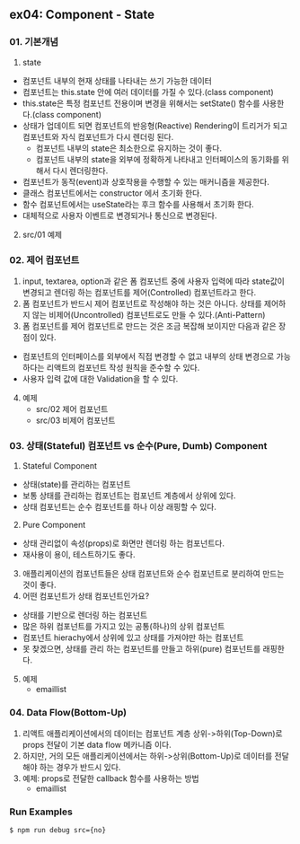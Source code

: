 ## ex04: Component - State


### 01. 기본개념
1.  state
   - 컴포넌트 내부의 현재 상태를 나타내는 쓰기 가능한 데이터
   - 컴포넌트는 this.state 안에 여러 데이터를 가질 수 있다.(class component)
   - this.state은 특정 컴포넌트 전용이며 변경을 위해서는 setState() 함수를 사용한다.(class component)
   - 상태가 업데이트 되면 컴포넌트의 반응형(Reactive) Rendering이 트리거가 되고 컴포넌트와 자식 컴포넌트가 다시 렌더링 된다.
      + 컴포넌트 내부의 state은 최소한으로 유지하는 것이 좋다.
      + 컴포넌트 내부의 state을 외부에 정확하게 나타내고 인터페이스의 동기화를 위해서 다시 렌더링한다.
   - 컴포넌트가 동작(event)과 상호작용을 수행할 수 있는 매커니즘을 제공한다.
   - 클래스 컴포넌트에서는 constructor 에서 초기화 한다.
   - 함수 컴포넌트에서는 useState라는 후크 함수를 사용해서 초기화 한다.
   - 대체적으로 사용자 이벤트로 변경되거나 통신으로 변경된다.
2. src/01 예제


### 02. 제어 컴포넌트
1.  input, textarea, option과 같은 폼 컴포넌트 중에 사용자 입력에 따라 state값이 변경되고 렌더링 하는 컴포넌트를 제어(Controlled) 컴포넌트라고 한다.
2.  폼 컴포넌트가 반드시 제어 컴포넌트로 작성해야 하는 것은 아니다. 상태를 제어하지 않는 비제어(Uncontrolled) 컴포넌트로도 만들 수 있다.(Anti-Pattern)
3.  폼 컴포넌트를 제어 컴포넌트로 만드는 것은 조금 복잡해 보이지만 다음과 같은 장점이 있다.
   - 컴포넌트의 인터페이스를 외부에서 직접 변경할 수 없고 내부의 상태 변경으로 가능하다는 리액트의 컴포넌트 작성 원칙을 준수할 수 있다. 
   - 사용자 입력 값에 대한 Validation을 할 수 있다.
4. 예제
   - src/02 제어 컴포넌트
   - src/03 비제어 컴포넌트


### 03. 상태(Stateful) 컴포넌트 vs 순수(Pure, Dumb) Component
1.  Stateful Component
   - 상태(state)를 관리하는 컴포넌트
   - 보통 상태를 관리하는 컴포넌트는 컴포넌트 계층에서 상위에 있다.
   - 상태 컴포넌트는 순수 컴포넌트를 하나 이상 래핑할 수 있다.
2.  Pure Component
   - 상태 관리없이 속성(props)로 화면만 렌더링 하는 컴포넌트다.
   - 재사용이 용이, 테스트하기도 좋다.
3.  애플리케이션의 컴포넌트들은 상태 컴포넌트와 순수 컴포넌트로 분리하여 만드는 것이 좋다.
4.  어떤 컴포넌트가 상태 컴포넌트인가요?
   - 상태를 기반으로 렌더링 하는 컴포넌트
   - 많은 하위 컴포넌트를 가지고 있는 공통(하나)의 상위 컴포넌트
   - 컴포넌트 hierachy에서 상위에 있고 상태를 가져야만 하는 컴포넌트
   - 못 찾겠으면, 상태를 관리 하는 컴포넌트를 만들고 하위(pure) 컴포넌트를 래핑한다.
5. 예제
   - emaillist


### 04. Data Flow(Bottom-Up)
1. 리액트 애플리케이션에서의 데이터는 컴포넌트 계층 상위->하위(Top-Down)로 props 전달이 기본 data flow 메카니즘 이다.
2. 하지만, 거의 모든 애플리케이션에서는 하위->상위(Bottom-Up)로 데이터를 전달해야 하는 경우가 반드시 있다.
3. 예제: props로 전달한 callback 함수를 사용하는 방법
   - emaillist


### Run Examples
```bash
$ npm run debug src={no}
                                          
